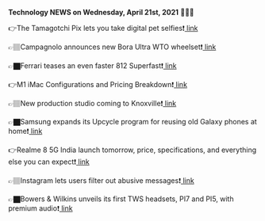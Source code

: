 <b>Technology NEWS on Wednesday, April 21st, 2021</b> 📡📡📡 

👉The Tamagotchi Pix lets you take digital pet selfies❗️<a href='https://techblock.club/?p=11418'> link</a>

👉🏽Campagnolo announces new Bora Ultra WTO wheelset❗️<a href='https://techblock.club/?p=11420'> link</a>

👉🏿Ferrari teases an even faster 812 Superfast❗️<a href='https://techblock.club/?p=11422'> link</a>

👉M1 iMac Configurations and Pricing Breakdown❗️<a href='https://techblock.club/?p=11424'> link</a>

👉🏽New production studio coming to Knoxville❗️<a href='https://techblock.club/?p=11426'> link</a>

👉🏿Samsung expands its Upcycle program for reusing old Galaxy phones at home❗️<a href='https://techblock.club/?p=11428'> link</a>

👉Realme 8 5G India launch tomorrow, price, specifications, and everything else you can expect❗️<a href='https://techblock.club/?p=11430'> link</a>

👉🏽Instagram lets users filter out abusive messages❗️<a href='https://techblock.club/?p=11432'> link</a>

👉🏿Bowers & Wilkins unveils its first TWS headsets, PI7 and PI5, with premium audio❗️<a href='https://techblock.club/?p=11434'> link</a>

